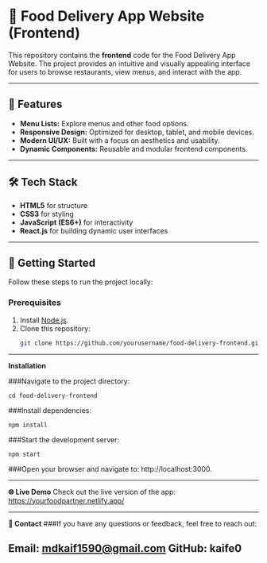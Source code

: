 # 🍔 Food Delivery App Website (Frontend)

This repository contains the **frontend** code for the Food Delivery App Website. The project provides an intuitive and visually appealing interface for users to browse restaurants, view menus, and interact with the app.

---

## 🌟 Features

- **Menu Lists:** Explore menus and other food options.
- **Responsive Design:** Optimized for desktop, tablet, and mobile devices.
- **Modern UI/UX:** Built with a focus on aesthetics and usability.
- **Dynamic Components:** Reusable and modular frontend components.

---

## 🛠️ Tech Stack

- **HTML5** for structure
- **CSS3** for styling
- **JavaScript (ES6+)** for interactivity
- **React.js** for building dynamic user interfaces


---

## 🚀 Getting Started

Follow these steps to run the project locally:

### Prerequisites
1. Install [Node.js](https://nodejs.org/).
2. Clone this repository:
   ```bash
   git clone https://github.com/yourusername/food-delivery-frontend.git

---

**Installation**

###Navigate to the project directory:
````
cd food-delivery-frontend
````
###Install dependencies:
````
npm install
````
###Start the development server:
````
npm start
````
###Open your browser and navigate to: http://localhost:3000.


---

**🌐 Live Demo**
Check out the live version of the app: https://yourfoodpartner.netlify.app/

---
**💬 Contact**
###If you have any questions or feedback, feel free to reach out:

Email: mdkaif1590@gmail.com
GitHub: kaife0
---





   
